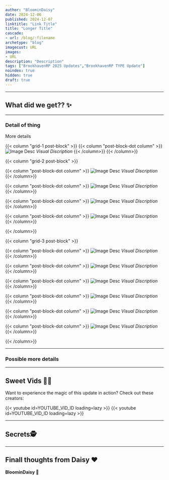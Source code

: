 ```yaml
---
author: "BloominDaisy"
date: 2024-12-06
published: 2024-12-07
linktitle: "Link Title"
title: "Longer Title"
cascade:
- url: /blog/:filename
archetype: "blog"
imagecust: URL
images:
- URL
description: "Description"
tags: ["BrookhavenRP 2025 Updates","BrookhavenRP TYPE Update"]
noindex: true
hidden: true
draft: true
---
```


<!-- Headline -->

---

## What did we get?? ✨

<!-- Brief overview -->

---

### Detail of thing

More details

<!-- One image example -->
{{< column "grid-1 post-block" >}}
{{< column "post-block-dot column" >}}
![Image Desc](/images/blog/image.webp)
*Visual Discription*
{{< /column>}}
{{< /column>}}

<!-- Multiple images presented in a 2 grid layout -->
{{< column "grid-2 post-block" >}}

{{< column "post-block-dot column" >}}
![Image Desc](/images/blog/image.webp)
*Visual Discription*
{{< /column>}}

{{< column "post-block-dot column" >}}
![Image Desc](/images/blog/image.webp)
*Visual Discription*
{{< /column>}}

{{< column "post-block-dot column" >}}
![Image Desc](/images/blog/image.webp)
*Visual Discription*
{{< /column>}}

{{< column "post-block-dot column" >}}
![Image Desc](/images/blog/image.webp)
*Visual Discription*
{{< /column>}}

{{< /column>}}

<!-- Multiple images presented in a 3 grid layout, works best for number of images divisible by 3 -->
{{< column "grid-3 post-block" >}}

{{< column "post-block-dot column" >}}
![Image Desc](/images/blog/image.webp)
*Visual Discription*
{{< /column>}}

{{< column "post-block-dot column" >}}
![Image Desc](/images/blog/image.webp)
*Visual Discription*
{{< /column>}}

{{< column "post-block-dot column" >}}
![Image Desc](/images/blog/image.webp)
*Visual Discription*
{{< /column>}}

{{< column "post-block-dot column" >}}
![Image Desc](/images/blog/image.webp)
*Visual Discription*
{{< /column>}}

{{< column "post-block-dot column" >}}
![Image Desc](/images/blog/image.webp)
*Visual Discription*
{{< /column>}}

{{< column "post-block-dot column" >}}
![Image Desc](/images/blog/image.webp)
*Visual Discription*
{{< /column>}}

{{< /column>}}

---

### Possible more details

<!-- More Details -->

---

## Sweet Vids 🎥✨
Want to experience the magic of this update in action? Check out these creators:

<div class="grid-2 post-vid-dot">
{{< youtube id=YOUTUBE_VID_ID loading=lazy >}}
{{< youtube id=YOUTUBE_VID_ID loading=lazy >}}
</div>

---

## Secrets🕵️

<!-- If any, review secrets here -->

---

## Finall thoughts from Daisy :heart:

<!-- Brief closer -->


**BloominDaisy 💜** 

<!-- uplifting sign off quote italisized -->
